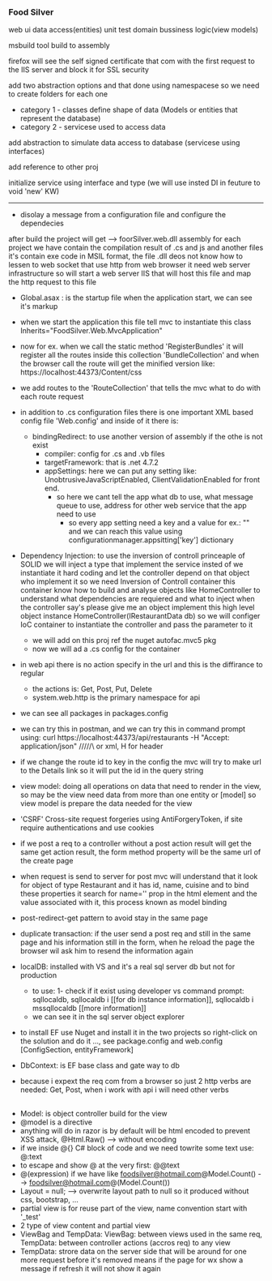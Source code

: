 ### Food Silver

web ui
data access(entities)
unit test
domain bussiness logic(view models)


msbuild tool
build to assembly

firefox will see the self signed certificate that com with the first request to the IIS server and block it for SSL security

add two abstraction options and that done using namespacese so we need to create folders for each one
- category 1 - classes define shape of data (Models or entities that represent the database)
- category 2 - servicese used to access data

add abstraction to simulate data access to database (servicese using interfaces)

add reference to other proj

initialize service using interface and type (we will use insted DI in feuture to void 'new' KW)

--------------

- disolay a message from a configuration file and configure the dependecies

after build the project will get --> foorSilver.web.dll assembly for each project we have contain the compilation result of .cs and js and another files it's contain exe code in MSIL format, the file .dll deos not know how to lessen to web socket that use http from web browser it need web server infrastructure so will start a web server IIS that will host this file and map the http request to this file 


- Global.asax : is the startup file when the application start, we can see it's markup
- when we start the application this file tell mvc to instantiate this class Inherits="FoodSilver.Web.MvcApplication"
- now for ex. when we call the static method 'RegisterBundles' it will register all the routes inside this collection 'BundleCollection' and when the browser call the route will get the minified version like: https://localhost:44373/Content/css
- we add routes to the 'RouteCollection' that tells the mvc what to do with each route request
- in addition to .cs configuration files there is one important XML based config file 'Web.config' and inside of it there is:
  - bindingRedirect: to use another version of assembly if the othe is not exist
    - compiler: config for .cs and .vb files
    - targetFramework: that is .net 4.7.2
    - appSettings: here we can put any setting like: UnobtrusiveJavaScriptEnabled, ClientValidationEnabled for front end.
      - so here we cant tell the app what db to use, what message queue to use, address for other web service that the app need to use
        - so every app setting need a key and a value for ex.: "<add key='message' value='hello' >" and we can reach this value using configurationmanager.appsitting['key'] dictionary
- Dependency Injection: to use the inversion of controll princeaple of SOLID we will inject a type that implement the service insted of we instantiate it hard coding and let the controller depend on that object who implement it so we need Inversion of Controll container this container know how to build and analyse objects like HomeController to understand what dependencies are requiered and what to inject when the controller say's please give me an object implement this high level object instance HomeController(IRestaurantData db) so we will configer IoC container to instantiate the controller and pass the parameter to it
  - we will add on this proj ref the nuget autofac.mvc5 pkg
  - now we will ad a .cs config for the container

- in web api there is no action specify in the url and this is the diffirance to regular
  - the actions is: Get, Post, Put, Delete
  - system.web.http is the primary namespace for api

- we can see all packages in packages.config

- we can try this in postman, and we can try this in command prompt using: curl https://localhost:44373/api/restaurants -H "Accept: application/json" /\/\/\/\/\ or xml, H for header

- if we change the route id to key in the config the mvc will try to make url to the Details link so it will put the id in the query string

- view model: doing all operations on data that need to render in the view, so may be the view need data from more than one entity or [model] so view model is prepare the data needed for the view
- 'CSRF' Cross-site request forgeries using AntiForgeryToken, if site require authentications and use cookies

- if we post a req to a controller without a post action result will get the same get action result, the form method property will be the same url of the create page

- when request is send to server for post mvc will understand that it look for object of type Restaurant and it has id, name, cuisine and to bind these properties it search for name='' prop in the html element and the value associated with it, this process known as model binding

- post-redirect-get pattern to avoid stay in the same page
- duplicate transaction: if the user send a post req and still in the same page and his information still in the form, when he reload the page the browser wil ask him to resend the information again

- localDB: installed with VS and it's a real sql server db but not for production
  - to use: 1- check if it exist using developer vs command prompt: sqllocaldb, sqllocaldb i [[for db instance information]], sqllocaldb i mssqllocaldb [[more information]]
  - we can see it in the sql server object explorer 

- to install EF use Nuget and install it in the two projects so right-click on the solution and do it ..., see package.config and web.config [ConfigSection, entityFramework]

- DbContext: is EF base class and gate way to db

- because i expext the req com from a browser so just 2 http verbs are needed: Get, Post, when i work with api i will need other verbs

##

- Model: is object controller build for the view
- @model is a directive
- anything will do in razor is by default will be html encoded to prevent XSS attack, @Html.Raw() --> without encoding
- if we inside @{} C# block of code and we need towrite some text use: @:text
- to escape and show @ at the very first: @@text
- @(expression) if we have like foodsilver@hotmail.com@Model.Count() --> foodsilver@hotmail.com@(Model.Count())
- Layout = null; --> overwrite layout path to null so it produced without css, bootstrap, ...
- partial view is for reuse part of the view, name convention start with '_test'
- 2 type of view content and partial view
- ViewBag and TempData: ViewBag: between views used in the same req, TempData: between controller actions (accros req) to any view
- TempData: strore data on the server side that will be around for one more request before it's removed means if the page for wx show a message if refresh it will not show it again